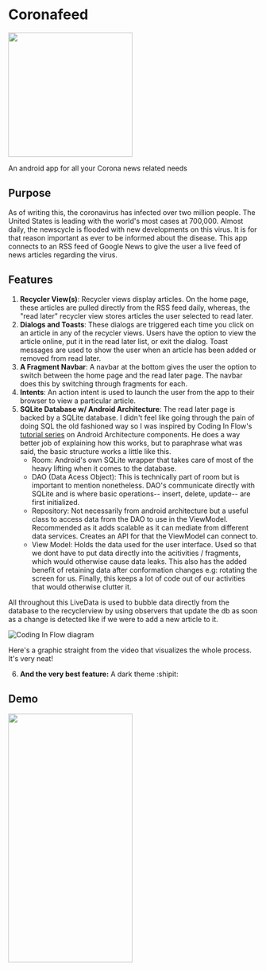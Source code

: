 # Coronafeed

<img src="https://media1.giphy.com/media/gkXSfmA8ynT59X9rr4/giphy.gif?cid=ecf05e4791af4b03f65e8622147f71e2ef433050d41d8ddd&rid=giphy.gif" width="250" height="250" />

An android app for all your Corona news related needs

## Purpose
As of writing this, the coronavirus has infected over two million people. The United States is leading with the world's most cases at 700,000. Almost daily, the newscycle is flooded with new developments on this virus. It is for that reason important as ever to be informed about the disease. This app connects to an RSS feed of Google News to give the user a live feed of news articles regarding the virus. 
## Features
1. **Recycler View(s)**: Recycler views display articles. On the home page, these articles are pulled directly from the RSS feed daily, whereas, the "read later" recycler view stores articles the user selected to read later.
2. **Dialogs and Toasts**: These dialogs are triggered each time you click on an article in any of the recycler views. Users have the option to view the article online, put it in the read later list, or exit the dialog. Toast messages are used to show the user when an article has been added or removed from read later.
3. **A Fragment Navbar**: A navbar at the bottom gives the user the option to switch between the home page and the read later page. The navbar does this by switching through fragments for each. 
4. **Intents**: An action intent is used to launch the user from the app to their browser to view a particular article.
5. **SQLite Database w/ Android Architecture**: The read later page is backed by a SQLite database. I didn't feel like going through the pain of doing SQL the old fashioned way so I was inspired by Coding In Flow's [tutorial series](https://www.youtube.com/watch?v=ARpn-1FPNE4) on Android Architecture components. He does a way better job of explaining how this works, but to paraphrase what was said, the basic structure works a little like this. 
      - Room: Android's own SQLite wrapper that takes care of most of the heavy lifting when it comes to the database.
      - DAO (Data Acess Object): This is technically part of room but is important to mention nonetheless.  DAO's communicate directly with SQLite and is where basic operations-- insert, delete, update-- are first initialized.
      - Repository: Not necessarily from android architecture but a useful class to access data from the DAO to use in the ViewModel. Recommended as it adds scalable as it can mediate from different data services. Creates an API for that the ViewModel can connect to.
      - View Model: Holds the data used for the user interface. Used so that we dont have to put data directly into the acitivities / fragments, which would otherwise cause data leaks. This also has the added benefit of retaining data after conformation changes e.g: rotating the screen for us. Finally, this keeps a lot of code out of our activities that would otherwise clutter it.

All throughout this LiveData is used to bubble data directly from the database to the recyclerview by using observers that update the db as soon as a change is detected like if we were to add a new article to it.

![Coding In Flow diagram](https://i.imgur.com/hzq9OXs.png)

Here's a graphic straight from the video that visualizes the whole process. It's very neat!

6. **And the very best feature:** A dark theme :shipit:

## Demo
<img src="https://i.imgur.com/mzD6mg9.gif" width="250" height="500" />




